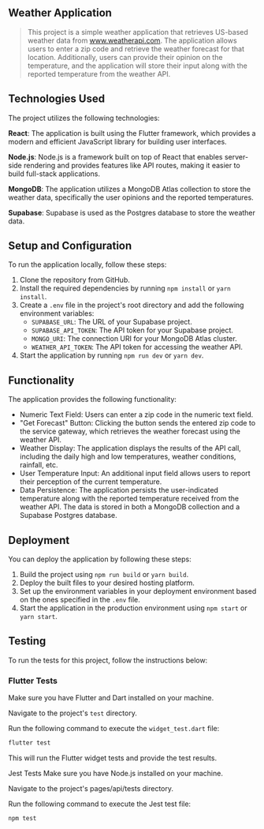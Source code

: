 ## Weather Application
> This project is a simple weather application that retrieves US-based weather data from www.weatherapi.com. The application allows users to enter a zip code and retrieve the weather forecast for that location. Additionally, users can provide their opinion on the temperature, and the application will store their input along with the reported temperature from the weather API.

## Technologies Used
The project utilizes the following technologies:

**React**: The application is built using the Flutter framework, which provides a modern and efficient JavaScript library for building user interfaces.

**Node.js**: Node.js is a framework built on top of React that enables server-side rendering and provides features like API routes, making it easier to build full-stack applications.

**MongoDB**: The application utilizes a MongoDB Atlas collection to store the weather data, specifically the user opinions and the reported temperatures.

**Supabase**: Supabase is used as the Postgres database to store the weather data.

## Setup and Configuration
To run the application locally, follow these steps:

1. Clone the repository from GitHub.
2. Install the required dependencies by running `npm install` or `yarn install`.
3. Create a `.env` file in the project's root directory and add the following environment variables:
   - `SUPABASE_URL`: The URL of your Supabase project.
   - `SUPABASE_API_TOKEN`: The API token for your Supabase project.
   - `MONGO_URI`: The connection URI for your MongoDB Atlas cluster.
   - `WEATHER_API_TOKEN`: The API token for accessing the weather API.
4. Start the application by running `npm run dev` or `yarn dev`.

## Functionality
The application provides the following functionality:

- Numeric Text Field: Users can enter a zip code in the numeric text field.
- "Get Forecast" Button: Clicking the button sends the entered zip code to the service gateway, which retrieves the weather forecast using the weather API.
- Weather Display: The application displays the results of the API call, including the daily high and low temperatures, weather conditions, rainfall, etc.
- User Temperature Input: An additional input field allows users to report their perception of the current temperature.
- Data Persistence: The application persists the user-indicated temperature along with the reported temperature received from the weather API. The data is stored in both a MongoDB collection and a Supabase Postgres database.

## Deployment
You can deploy the application by following these steps:

1. Build the project using `npm run build` or `yarn build`.
2. Deploy the built files to your desired hosting platform.
3. Set up the environment variables in your deployment environment based on the ones specified in the `.env` file.
4. Start the application in the production environment using `npm start` or `yarn start`.

## Testing
To run the tests for this project, follow the instructions below:

### Flutter Tests

Make sure you have Flutter and Dart installed on your machine.

Navigate to the project's `test` directory.

Run the following command to execute the `widget_test.dart` file:

```bash
flutter test
```

This will run the Flutter widget tests and provide the test results.

Jest Tests
Make sure you have Node.js installed on your machine.

Navigate to the project's pages/api/tests directory.

Run the following command to execute the Jest test file:

```bash
npm test
```